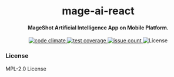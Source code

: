 
<h1 align="center">
  <br>
  mage-ai-react
  <br>
</h1>

<h4 align="center">MageShot Artificial Intelligence App on Mobile Platform.</h4>

<p align="center">

  <a href="https://codeclimate.com/github/mageshot/mage-ai-react">
    <img src="https://codeclimate.com/github/mageshot/mage-ai-react/badges/gpa.svg" alt="code climate">
  </a>
  <a href="https://codeclimate.com/github/mageshot/mage-ai-react/coverage">
    <img src="https://codeclimate.com/github/mageshot/mage-ai-react/badges/coverage.svg" alt="test coverage">
  </a>
  <a href="https://codeclimate.com/github/mageshot/mage-ai-react">
    <img src="https://codeclimate.com/github/mageshot/mage-ai-react/badges/issue_count.svg" alt="issue count">
  </a>  
  <a>
      <img src="https://img.shields.io/badge/License-MPL%202.0-brightgreen.svg" alt="License">
  </a>
</p>

### License

MPL-2.0 License
